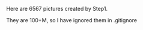 Here are 6567 pictures created by Step1.            

They are 100+M, so I have ignored them in .gitignore            